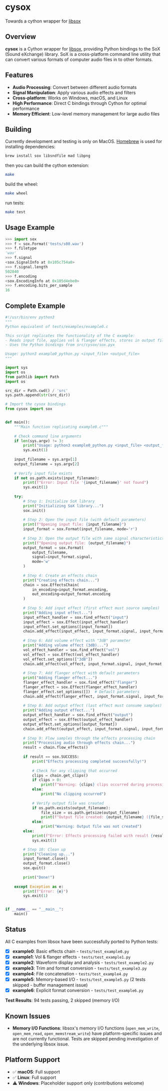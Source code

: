 # cysox

Towards a cython wrapper for [libsox](https://github.com/chirlu/sox)

## Overview

**cysox** is a Cython wrapper for [libsox](https://github.com/chirlu/sox), providing Python bindings to the SoX (Sound eXchange) library. SoX is a cross-platform command line utility that can convert various formats of computer audio files in to other formats.

## Features

- **Audio Processing**: Convert between different audio formats
- **Signal Manipulation**: Apply various audio effects and filters
- **Cross-platform**: Works on Windows, macOS, and Linux
- **High Performance**: Direct C bindings through Cython for optimal performance
- **Memory Efficient**: Low-level memory management for large audio files

## Building

Currently development and testing is only on MacOS. [Homebrew](https://brew.sh) is used for installing dependencies:

```sh
brew install sox libsndfile mad libpng
```

then you can build the cython extension:

```sh
make
```

build the wheel:

```sh
make wheel
```

run tests:

```sh
make test
```

## Usage Example

```python
>>> import sox
>>> f = sox.Format('tests/s00.wav')
>>> f.filetype
'wav'
>>> f.signal
<sox.SignalInfo at 0x105c754a0>
>>> f.signal.length
502840
>>> f.encoding
<sox.EncodingInfo at 0x105d4ebe0>
>>> f.encoding.bits_per_sample
16
```

## Complete Example

```python
#!/usr/bin/env python3
"""
Python equivalent of tests/examples/example0.c

This script replicates the functionality of the C example:
- Reads input file, applies vol & flanger effects, stores in output file
- Uses the Python bindings from src/cysox/sox.pyx

Usage: python3 example0_python.py <input_file> <output_file>
"""

import sys
import os
from pathlib import Path
import os

src_dir = Path.cwd() / 'src'
sys.path.append(str(src_dir))

# Import the cysox bindings
from cysox import sox


def main():
    """Main function replicating example0.c"""
    
    # Check command line arguments
    if len(sys.argv) != 3:
        print("Usage: python3 example0_python.py <input_file> <output_file>")
        sys.exit(1)
    
    input_filename = sys.argv[1]
    output_filename = sys.argv[2]
    
    # Verify input file exists
    if not os.path.exists(input_filename):
        print(f"Error: Input file '{input_filename}' not found")
        sys.exit(1)
    
    try:
        # Step 1: Initialize SoX library
        print("Initializing SoX library...")
        sox.init()
        
        # Step 2: Open the input file (with default parameters)
        print(f"Opening input file: {input_filename}")
        input_format = sox.Format(input_filename, mode='r')
        
        # Step 3: Open the output file with same signal characteristics as input
        print(f"Opening output file: {output_filename}")
        output_format = sox.Format(
            output_filename, 
            signal=input_format.signal,
            mode='w'
        )
        
        # Step 4: Create an effects chain
        print("Creating effects chain...")
        chain = sox.EffectsChain(
            in_encoding=input_format.encoding,
            out_encoding=output_format.encoding
        )
        
        # Step 5: Add input effect (first effect must source samples)
        print("Adding input effect...")
        input_effect_handler = sox.find_effect("input")
        input_effect = sox.Effect(input_effect_handler)
        input_effect.set_options([input_format])
        chain.add_effect(input_effect, input_format.signal, input_format.signal)
        
        # Step 6: Add volume effect with "3dB" parameter
        print("Adding volume effect (3dB)...")
        vol_effect_handler = sox.find_effect("vol")
        vol_effect = sox.Effect(vol_effect_handler)
        vol_effect.set_options(["3dB"])
        chain.add_effect(vol_effect, input_format.signal, input_format.signal)
        
        # Step 7: Add flanger effect with default parameters
        print("Adding flanger effect...")
        flanger_effect_handler = sox.find_effect("flanger")
        flanger_effect = sox.Effect(flanger_effect_handler)
        flanger_effect.set_options([])  # Default parameters
        chain.add_effect(flanger_effect, input_format.signal, input_format.signal)
        
        # Step 8: Add output effect (last effect must consume samples)
        print("Adding output effect...")
        output_effect_handler = sox.find_effect("output")
        output_effect = sox.Effect(output_effect_handler)
        output_effect.set_options([output_format])
        chain.add_effect(output_effect, input_format.signal, input_format.signal)
        
        # Step 9: Flow samples through the effects processing chain
        print("Processing audio through effects chain...")
        result = chain.flow_effects()
        
        if result == sox.SUCCESS:
            print("Effects processing completed successfully!")
            
            # Check for any clipping that occurred
            clips = chain.get_clips()
            if clips > 0:
                print(f"Warning: {clips} clips occurred during processing")
            else:
                print("No clipping occurred")
                
            # Verify output file was created
            if os.path.exists(output_filename):
                file_size = os.path.getsize(output_filename)
                print(f"Output file created: {output_filename} ({file_size} bytes)")
            else:
                print("Warning: Output file was not created")
        else:
            print(f"Error: Effects processing failed with result {result}")
            sys.exit(1)

        # Step 10: Clean up
        print("Cleaning up...")
        input_format.close()
        output_format.close()
        sox.quit()
        
        print("Done!")
        
    except Exception as e:
        print(f"Error: {e}")
        sys.exit(1)


if __name__ == "__main__":
    main()
```

## Status

All C examples from libsox have been successfully ported to Python tests:

- [x] **example0**: Basic effects chain - `tests/test_example0.py`
- [x] **example1**: Vol & flanger effects - `tests/test_example1.py`
- [x] **example2**: Waveform display and analysis - `tests/test_example2.py`
- [x] **example3**: Trim and format conversion - `tests/test_example3.py`
- [x] **example4**: File concatenation - `tests/test_example4.py`
- [x] **example5**: Memory-based I/O - `tests/test_example5.py` (2 tests skipped - buffer management issue)
- [x] **example6**: Explicit format conversion - `tests/test_example6.py`

**Test Results**: 94 tests passing, 2 skipped (memory I/O)

## Known Issues

- **Memory I/O Functions**: libsox's memory I/O functions (`open_mem_write`, `open_mem_read`, `open_memstream_write`) have platform-specific issues and are not currently functional. Tests are skipped pending investigation of the underlying libsox issue.

## Platform Support

- ✅ **macOS**: Full support
- ✅ **Linux**: Full support
- ⚠️ **Windows**: Placeholder support only (contributions welcome)
